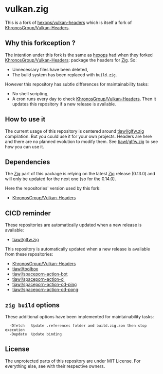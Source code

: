 # vulkan.zig

This is a fork of [hexops/vulkan-headers][1] which is itself a fork of [KhronosGroup/Vulkan-Headers][2].

## Why this forkception ?

The intention under this fork is the same as [hexops][10] had when they forked [KhronosGroup/Vulkan-Headers][2]: package the headers for [Zig][3]. So:
* Unnecessary files have been deleted,
* The build system has been replaced with `build.zig`.

However this repository has subtle differences for maintainability tasks:
* No shell scripting,
* A cron runs every day to check [KhronosGroup/Vulkan-Headers][2]. Then it updates this repository if a new release is available.

## How to use it

The current usage of this repository is centered around [tiawl/glfw.zig][3] compilation. But you could use it for your own projects. Headers are here and there are no planned evolution to modify them. See [tiawl/glfw.zig][3] to see how you can use it.

## Dependencies

The [Zig][3] part of this package is relying on the latest [Zig][3] release (0.13.0) and will only be updated for the next one (so for the 0.14.0).

Here the repositories' version used by this fork:
* [KhronosGroup/Vulkan-Headers](https://github.com/tiawl/vulkan.zig/blob/trunk/.references/vulkan)

## CICD reminder

These repositories are automatically updated when a new release is available:
* [tiawl/glfw.zig][4]

This repository is automatically updated when a new release is available from these repositories:
* [KhronosGroup/Vulkan-Headers][2]
* [tiawl/toolbox][5]
* [tiawl/spaceporn-action-bot][6]
* [tiawl/spaceporn-action-ci][7]
* [tiawl/spaceporn-action-cd-ping][8]
* [tiawl/spaceporn-action-cd-pong][9]

## `zig build` options

These additional options have been implemented for maintainability tasks:
```
  -Dfetch   Update .references folder and build.zig.zon then stop execution
  -Dupdate  Update binding
```

## License

The unprotected parts of this repository are under MIT License. For everything else, see with their respective owners.

[1]:https://github.com/hexops/vulkan-headers
[2]:https://github.com/KhronosGroup/Vulkan-Headers
[3]:https://github.com/ziglang/zig
[4]:https://github.com/tiawl/glfw.zig
[5]:https://github.com/tiawl/toolbox
[6]:https://github.com/tiawl/spaceporn-action-bot
[7]:https://github.com/tiawl/spaceporn-action-ci
[8]:https://github.com/tiawl/spaceporn-action-cd-ping
[9]:https://github.com/tiawl/spaceporn-action-cd-pong
[10]:https://github.com/hexops
